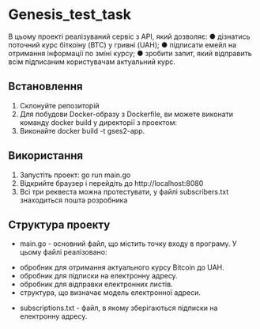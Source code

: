 # Genesis_test_task

В цьому проекті реалізуваний сервіс з АРІ, який дозволяє:
● дізнатись поточний курс біткоіну (BTC) у гривні (UAH);
● підписати емейл на отримання інформації по зміні курсу;
● зробити запит, який відправить всім підписаним користувачам актуальний курс.

## Встановлення

1. Склонуйте репозиторій
2. Для побудови Docker-образу з Dockerfile, ви можете виконати команду docker build у директорії з проектом:
3. Виконайте docker build -t gses2-app.

## Використання

1. Запустіть проект: go run main.go
2. Відкрийте браузер і перейдіть до http://localhost:8080
3. Всі три реквеста можна протестувати, у файлі subscribers.txt знаходиться пошта розробника

## Структура проекту

- main.go - основний файл, що містить точку входу в програму.
У цьому файлі реалізовано:
* обробник для отримання актуального курсу Bitcoin до UAH.
* обробник для підписки на електронну адресу.
* обробник для відправки електронних листів.
* структура, що визначає модель електронної адреси.
- subscriptions.txt - файл, в якому зберігаються підписки на електронну адресу.